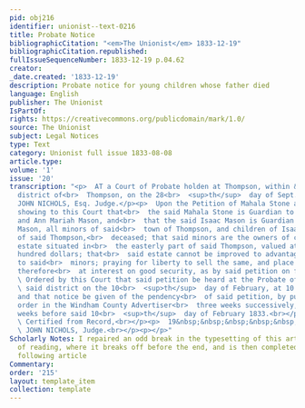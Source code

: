 ```yaml
---
pid: obj216
identifier: unionist--text-0216
title: Probate Notice
bibliographicCitation: "<em>The Unionist</em> 1833-12-19"
bibliographicCitation.republished: 
fullIssueSequenceNumber: 1833-12-19 p.04.62
creator: 
_date.created: '1833-12-19'
description: Probate notice for young children whose father died
language: English
publisher: The Unionist
IsPartOf: 
rights: https://creativecommons.org/publicdomain/mark/1.0/
source: The Unionist
subject: Legal Notices
type: Text
category: Unionist full issue 1833-08-08
article.type: 
volume: '1'
issue: '20'
transcription: "<p>  AT a Court of Probate holden at Thompson, within &amp; for the
  district of<br>  Thompson, on the 28<br>  <sup>th</sup>  day of Sept. 1833.<br></p><p>Present,
  JOHN NICHOLS, Esq. Judge.</p><p>  Upon the Petition of Mahala Stone and Isaac Mason,
  showing to this Court that<br>  the said Mahala Stone is Guardian to Hiram Mason,
  and Ann Mariah Mason, and<br>  that the said Isaac Mason is Guardian to Zerviah
  Mason, all minors of said<br>  town of Thompson, and children of Isaac Mason, late
  of said Thompson,<br>  deceased; that said minors are the owners of certain real
  estate situated in<br>  the easterly part of said Thompson, valued at about one
  hundred dollars; that<br>  said estate cannot be improved to advantage, and is unproductive
  to said<br>  minors; praying for liberty to sell the same, and place the avails
  therefore<br>  at interest on good security, as by said petition on file.<br></p><p>
  \ Ordered by this Court that said petition be heard at the Probate office in<br>
  \ said district on the 10<br>  <sup>th</sup>  day of February, at 10 o’clock A.M.
  and that notice be given of the pendency<br>  of said petition, by publishing this
  order in the Windham County Advertiser<br>  three weeks successively, at least six
  weeks before said 10<br>  <sup>th</sup>  day of February 1833.<br></p><p>  &nbsp;&nbsp;&nbsp;&nbsp;&nbsp;&nbsp;&nbsp;&nbsp;&nbsp;&nbsp;&nbsp;&nbsp;&nbsp;&nbsp;&nbsp;&nbsp;&nbsp;&nbsp;&nbsp;&nbsp;&nbsp;&nbsp;&nbsp;<br>
  \ Certified from Record,<br></p><p>  19&nbsp;&nbsp;&nbsp;&nbsp;&nbsp;&nbsp;&nbsp;&nbsp;&nbsp;&nbsp;&nbsp;&nbsp;&nbsp;&nbsp;&nbsp;&nbsp;&nbsp;&nbsp;&nbsp;&nbsp;&nbsp;&nbsp;&nbsp;&nbsp;&nbsp;&nbsp;&nbsp;&nbsp;&nbsp;&nbsp;&nbsp;&nbsp;&nbsp;&nbsp;&nbsp;&nbsp;&nbsp;&nbsp;&nbsp;&nbsp;&nbsp;&nbsp;&nbsp;<br>
  \ JOHN NICHOLS, Judge.<br></p><p></p>"
Scholarly Notes: I repaired an odd break in the typesetting of this article, for ease
  of reading, where it breaks off before the end, and is then completed beneath the
  following article
Commentary: 
order: '215'
layout: template_item
collection: template
---
```


